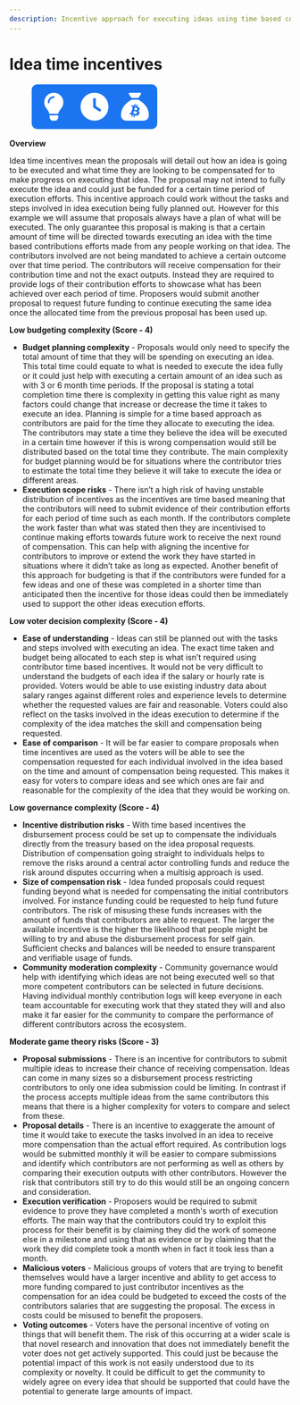 ```yaml
---
description: Incentive approach for executing ideas using time based compensation
---
```


# Idea time incentives

<div align="left">

<figure><img src="../../.gitbook/assets/idea-time-incentives.png" alt="" width="225"><figcaption></figcaption></figure>

</div>



**Overview**

Idea time incentives mean the proposals will detail out how an idea is going to be executed and what time they are looking to be compensated for to make progress on executing that idea. The proposal may not intend to fully execute the idea and could just be funded for a certain time period of execution efforts. This incentive approach could work without the tasks and steps involved in idea execution being fully planned out. However for this example we will assume that proposals always have a plan of what will be executed. The only guarantee this proposal is making is that a certain amount of time will be directed towards executing an idea with the time based contributions efforts made from any people working on that idea. The contributors involved are not being mandated to achieve a certain outcome over that time period. The contributors will receive compensation for their contribution time and not the exact outputs. Instead they are required to provide logs of their contribution efforts to showcase what has been achieved over each period of time. Proposers would submit another proposal to request future funding to continue executing the same idea once the allocated time from the previous proposal has been used up.



**Low budgeting complexity (Score - 4)**

* **Budget planning complexity** - Proposals would only need to specify the total amount of time that they will be spending on executing an idea. This total time could equate to what is needed to execute the idea fully or it could just help with executing a certain amount of an idea such as with 3 or 6 month time periods. If the proposal is stating a total completion time there is complexity in getting this value right as many factors could change that increase or decrease the time it takes to execute an idea. Planning is simple for a time based approach as contributors are paid for the time they allocate to executing the idea. The contributors may state a time they believe the idea will be executed in a certain time however if this is wrong compensation would still be distributed based on the total time they contribute. The main complexity for budget planning would be for situations where the contributor tries to estimate the total time they believe it will take to execute the idea or different areas.
* **Execution scope risks** - There isn’t a high risk of having unstable distribution of incentives as the incentives are time based meaning that the contributors will need to submit evidence of their contribution efforts for each period of time such as each month. If the contributors complete the work faster than what was stated then they are incentivised to continue making efforts towards future work to receive the next round of compensation. This can help with aligning the incentive for contributors to improve or extend the work they have started in situations where it didn’t take as long as expected. Another benefit of this approach for budgeting is that if the contributors were funded for a few ideas and one of these was completed in a shorter time than anticipated then the incentive for those ideas could then be immediately used to support the other ideas execution efforts.



**Low voter decision complexity (Score - 4)**

* **Ease of understanding** - Ideas can still be planned out with the tasks and steps involved with executing an idea. The exact time taken and budget being allocated to each step is what isn’t required using contributor time based incentives. It would not be very difficult to understand the budgets of each idea if the salary or hourly rate is provided. Voters would be able to use existing industry data about salary ranges against different roles and experience levels to determine whether the requested values are fair and reasonable. Voters could also reflect on the tasks involved in the ideas execution to determine if the complexity of the idea matches the skill and compensation being requested.
* **Ease of comparison** - It will be far easier to compare proposals when time incentives are used as the voters will be able to see the compensation requested for each individual involved in the idea based on the time and amount of compensation being requested. This makes it easy for voters to compare ideas and see which ones are fair and reasonable for the complexity of the idea that they would be working on.



**Low governance complexity (Score - 4)**

* **Incentive distribution risks** - With time based incentives the disbursement process could be set up to compensate the individuals directly from the treasury based on the idea proposal requests. Distribution of compensation going straight to individuals helps to remove the risks around a central actor controlling funds and reduce the risk around disputes occurring when a multisig approach is used.
* **Size of compensation risk** - Idea funded proposals could request funding beyond what is needed for compensating the initial contributors involved. For instance funding could be requested to help fund future contributors. The risk of misusing these funds increases with the amount of funds that contributors are able to request. The larger the available incentive is the higher the likelihood that people might be willing to try and abuse the disbursement process for self gain. Sufficient checks and balances will be needed to ensure transparent and verifiable usage of funds.
* **Community moderation complexity** - Community governance would help with identifying which ideas are not being executed well so that more competent contributors can be selected in future decisions. Having individual monthly contribution logs will keep everyone in each team accountable for executing work that they stated they will and also make it far easier for the community to compare the performance of different contributors across the ecosystem.



**Moderate game theory risks (Score - 3)**

* **Proposal submissions** - There is an incentive for contributors to submit multiple ideas to increase their chance of receiving compensation. Ideas can come in many sizes so a disbursement process restricting contributors to only one idea submission could be limiting. In contrast if the process accepts multiple ideas from the same contributors this means that there is a higher complexity for voters to compare and select from these.
* **Proposal details** - There is an incentive to exaggerate the amount of time it would take to execute the tasks involved in an idea to receive more compensation than the actual effort required. As contribution logs would be submitted monthly it will be easier to compare submissions and identify which contributors are not performing as well as others by comparing their execution outputs with other contributors. However the risk that contributors still try to do this would still be an ongoing concern and consideration.
* **Execution verification** - Proposers would be required to submit evidence to prove they have completed a month's worth of execution efforts. The main way that the contributors could try to exploit this process for their benefit is by claiming they did the work of someone else in a milestone and using that as evidence or by claiming that the work they did complete took a month when in fact it took less than a month.
* **Malicious voters** - Malicious groups of voters that are trying to benefit themselves would have a larger incentive and ability to get access to more funding compared to just contributor incentives as the compensation for an idea could be budgeted to exceed the costs of the contributors salaries that are suggesting the proposal. The excess in costs could be misused to benefit the proposers.
* **Voting outcomes** - Voters have the personal incentive of voting on things that will benefit them. The risk of this occurring at a wider scale is that novel research and innovation that does not immediately benefit the voter does not get actively supported. This could just be because the potential impact of this work is not easily understood due to its complexity or novelty. It could be difficult to get the community to widely agree on every idea that should be supported that could have the potential to generate large amounts of impact.

